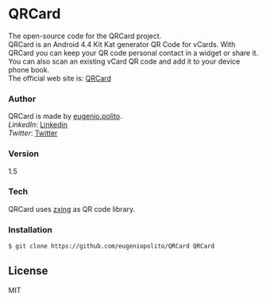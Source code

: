 # QRCard
The open-source code for the QRCard project. <br>
QRCard is an Android 4.4 Kit Kat generator QR Code for vCards. With QRCard you can keep your QR code personal contact in a widget or share it.
You can also scan an existing vCard QR code and add it to your device phone book. <br>
The official web site is: [QRCard]

### Author
QRCard is made by [eugenio.polito]. <br> 
*LinkedIn*: [Linkedin] <br>
*Twitter*: [Twitter]

### Version
1.5

### Tech

QRCard uses [zxing] as QR code library.

### Installation

```sh
$ git clone https://github.com/eugeniopolito/QRCard QRCard
```

License
----

MIT

[eugenio.polito]:mailto:eugenio.polito@gmail.com
[QRCard]:https://qrcard.wordpress.com
[zxing]:https://github.com/zxing/zxing
[Linkedin]:https://it.linkedin.com/pub/eugenio-polito/73/9b4/2a3
[Twitter]:https://twitter.com/EugenioPolito
